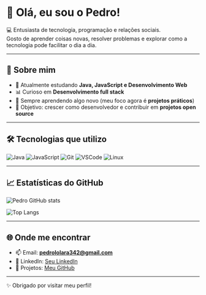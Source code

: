 # 👋 Olá, eu sou o Pedro!

💻 Entusiasta de tecnologia, programação e relações sociais.  
Gosto de aprender coisas novas, resolver problemas e explorar como a tecnologia pode facilitar o dia a dia.  

---

## 🚀 Sobre mim
- 🔭 Atualmente estudando **Java, JavaScript e Desenvolvimento Web**
- 📊 Curioso em **Desenvolvimento full stack**
- 🌱 Sempre aprendendo algo novo (meu foco agora é **projetos práticos**)
- 🎯 Objetivo: crescer como desenvolvedor e contribuir em **projetos open source**

---

## 🛠️ Tecnologias que utilizo
![Java](https://img.shields.io/badge/Java-ED8B00?style=for-the-badge&logo=openjdk&logoColor=white)
![JavaScript](https://img.shields.io/badge/JavaScript-F7DF1E?style=for-the-badge&logo=javascript&logoColor=black)
![Git](https://img.shields.io/badge/Git-F05032?style=for-the-badge&logo=git&logoColor=white)
![VSCode](https://img.shields.io/badge/VSCode-007ACC?style=for-the-badge&logo=visualstudiocode&logoColor=white)
![Linux](https://img.shields.io/badge/Linux-FCC624?style=for-the-badge&logo=linux&logoColor=black)

---

## 📈 Estatísticas do GitHub
![Pedro GitHub stats](https://github-readme-stats.vercel.app/api?username=PedroLara-jpg&show_icons=true&theme=radical)

![Top Langs](https://github-readme-stats.vercel.app/api/top-langs/?username=PedroLara-jpg&layout=compact&theme=radical)

---

## 🌐 Onde me encontrar
- 📫 Email: **pedrololara342@gmail.com**
- 💼 LinkedIn: [Seu LinkedIn](www.linkedin.com/in/pedro-henrique-50242236a)
- 📝 Projetos: [Meu GitHub](https://github.com/SEU-USUARIO)

---

✨ Obrigado por visitar meu perfil!  
